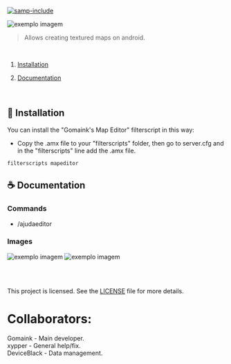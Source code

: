 [![samp-include](https://img.shields.io/badge/sa--mp-filterscript-2f2f2f.svg?style=for-the-badge)](https://github.com/Ramon-Sd/marker-plus)

<img src="https://i.imgur.com/RgYEIa9.png" alt="exemplo imagem">

> Allows creating textured maps on android.

<br>

1. [Installation](#-Installation)

2. [Documentation](#-Documentation)

<br>

## 🚀 Installation

You can install the "Gomaink's Map Editor" filterscript in this way:

- Copy the .amx file to your "filterscripts" folder, then go to server.cfg and in the "filterscripts" line add the .amx file.

```pawn
filterscripts mapeditor
```

## ☕ Documentation

### **Commands**


- /ajudaeditor

### **Images**


<img src="https://i.imgur.com/s3KSFfm.png" alt="exemplo imagem">

<img src="https://i.imgur.com/4xnITXI.png" alt="exemplo imagem">

<br><br>

This project is licensed. See the [LICENSE](LICENSE.md) file for more details.


# Collaborators:
Gomaink - Main developer.<br>
xypper - General help/fix.<br>
DeviceBlack - Data management.
